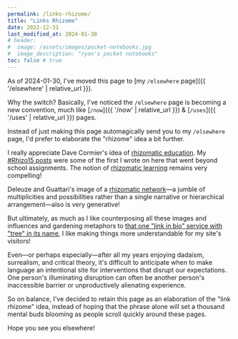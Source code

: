 ```yaml
---
permalink: /links-rhizome/
title: "Links Rhizome"
date: 2022-12-31
last_modified_at: 2024-01-30
# header: 
#  image: /assets/images/pocket-notebooks.jpg
#  image_description: "ryan's pocket notebooks"
toc: false # true
---
```


As of 2024-01-30, I've moved this page to [my `/elsewhere` page]({{ '/elsewhere' | relative_url }}).  

Why the switch? Basically, I've noticed the `/elsewhere` page is becoming a new convention, much like [`/now`]({{ '/now' | relative_url }}) & [`/uses`]({{ '/uses' | relative_url }}) pages.  

Instead of just making this page automagically send you to my `/elsewhere` page, I'd prefer to elaborate the "rhizome" idea a bit further.  

I really appreciate Dave Cormier's idea of [rhizomatic education](https://davecormier.com/edblog/2008/06/03/rhizomatic-education-community-as-curriculum/). My [#Rhizo15 posts](https://www.ryanpatrickrandall.com/tags/#rhizo15) were some of the first I wrote on here that went beyond school assignments. The notion of [rhizomatic learning](https://en.wikipedia.org/wiki/Rhizomatic_learning) remains very compelling!   

Deleuze and Guattari's image of a [rhizomatic network](https://en.wikipedia.org/wiki/Rhizome_(philosophy))—a jumble of multiplicities and possibilities rather than a single narrative or hierarchical arrangement—also is very generative!  

But ultimately, as much as I like counterposing all these images and influences and gardening metaphors to [that one "link in bio" service with "tree" in its name](https://en.wikipedia.org/wiki/Linktree), I like making things more understandable for my site's visitors!  

Even—or perhaps especially—after all my years enjoying dadaism, surrealism, and critical theory, it's difficult to anticipate when to make language an intentional site for interventions that disrupt our expectations. One person's illuminating disruption can often be another person's inaccessible barrier or unproductively alienating experience.  

So on balance, I've decided to retain this page as an elaboration of the "link rhizome" idea, instead of hoping that the phrase alone will set a thousand mental buds blooming as people scroll quickly around these pages.  

Hope you see you elsewhere!  